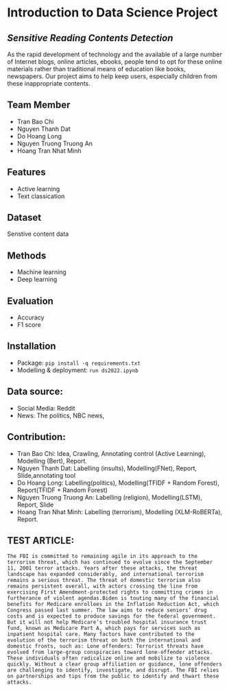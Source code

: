 # Introduction to Data Science Project
## _Sensitive Reading Contents Detection_



As the rapid development of technology and the available of a large number of Internet blogs, online articles, ebooks, people tend to opt for these online materials rather than traditional means of education like books, newspapers. Our project aims to help keep users, especially children from these inappropriate contents.
## Team Member 
- Tran Bao Chi
- Nguyen Thanh Dat
- Do Hoang Long
- Nguyen Truong Truong An
- Hoang Tran Nhat Minh

## Features
- Active learning
- Text classication
## Dataset
Senstive content data 

## Methods
- Machine learning
- Deep learning

## Evaluation
- Accuracy
- F1 score

## Installation
- Package:
`pip install -q requirements.txt`
- Modelling & deployment:
`run ds2022.ipynb` 
## Data source:
- Social Media: Reddit
- News: The politics, NBC news, 

## Contribution:
- Tran Bao Chi: Idea, Crawling, Annotating control (Active Learning), Modelling (Bert), Report.     
- Nguyen Thanh Dat: Labelling (insults), Modelling(FNet), Report, Slide,annotating tool
- Do Hoang Long: Labelling(politics), Modelling(TFIDF + Random Forest), Report(TFIDF + Random Forest)
- Nguyen Truong Truong An: Labelling (religion), Modelling(LSTM), Report, Slide
- Hoang Tran Nhat Minh: Labelling (terrorism), Modelling (XLM-RoBERTa), Report.

## TEST ARTICLE:
```
The FBI is committed to remaining agile in its approach to the terrorism threat, which has continued to evolve since the September 11, 2001 terror attacks. Years after these attacks, the threat landscape has expanded considerably, and international terrorism remains a serious threat. The threat of domestic terrorism also remains persistent overall, with actors crossing the line from exercising First Amendment-protected rights to committing crimes in furtherance of violent agendas.Biden is touting many of the financial benefits for Medicare enrollees in the Inflation Reduction Act, which Congress passed last summer. The law aims to reduce seniors’ drug costs and is expected to produce savings for the federal government. But it will not help Medicare’s troubled hospital insurance trust fund, known as Medicare Part A, which pays for services such as inpatient hospital care. Many factors have contributed to the evolution of the terrorism threat on both the international and domestic fronts, such as: Lone offenders: Terrorist threats have evolved from large-group conspiracies toward lone-offender attacks. These individuals often radicalize online and mobilize to violence quickly. Without a clear group affiliation or guidance, lone offenders are challenging to identify, investigate, and disrupt. The FBI relies on partnerships and tips from the public to identify and thwart these attacks.
```



